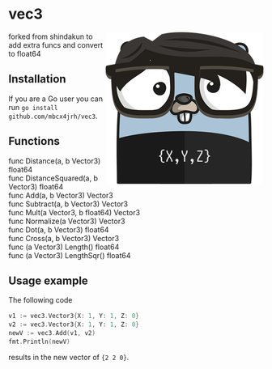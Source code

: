 # vec3

<p align="center">
  <img style="float: right;" src="assets/vec3.png" alt="vec3 gopher"/>
</p>

forked from shindakun to add extra funcs and convert to float64

## Installation

If you are a Go user you can run `go install github.com/mbcx4jrh/vec3`.

## Functions

func Distance(a, b Vector3) float64  
func DistanceSquared(a, b Vector3) float64  
func Add(a, b Vector3) Vector3  
func Subtract(a, b Vector3) Vector3  
func Mult(a Vector3, b float64) Vector3  
func Normalize(a Vector3) Vector3  
func Dot(a, b Vector3) float64  
func Cross(a, b Vector3) Vector3  
func (a Vector3) Length() float64  
func (a Vector3) LengthSqr() float64

## Usage example

The following code

```go
v1 := vec3.Vector3{X: 1, Y: 1, Z: 0}
v2 := vec3.Vector3{X: 1, Y: 1, Z: 0}
newV := vec3.Add(v1, v2)
fmt.Println(newV)
```

results in the new vector of `{2 2 0}`.
